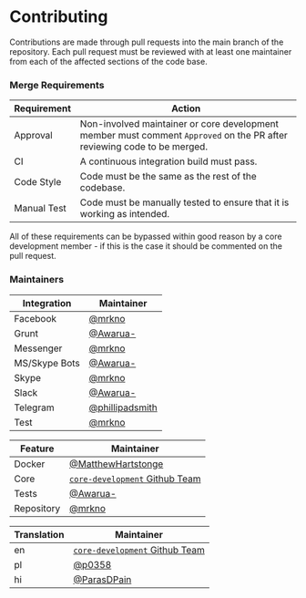 # Contributing

Contributions are made through pull requests into the main branch of the repository. Each pull request must be reviewed with at least one maintainer from each of the affected sections of the code base.

### Merge Requirements

|Requirement|Action|
|---|---|
|Approval|Non-involved maintainer or core development member must comment `Approved` on the PR after reviewing code to be merged.|
|CI|A continuous integration build must pass.|
|Code Style|Code must be the same as the rest of the codebase.|
|Manual Test|Code must be manually tested to ensure that it is working as intended.|

All of these requirements can be bypassed within good reason by a core development member - if this is the case it should be commented on the pull request.

### Maintainers

|Integration|Maintainer|
|---|---|
|Facebook|[@mrkno](https://github.com/mrkno)|
|Grunt|[@Awarua-](https://github.com/Awarua-)|
|Messenger|[@mrkno](https://github.com/mrkno)|
|MS/Skype Bots|[@Awarua-](https://github.com/Awarua-)|
|Skype|[@mrkno](https://github.com/mrkno)|
|Slack|[@Awarua-](https://github.com/Awarua-)|
|Telegram|[@phillipadsmith](https://github.com/phillipadsmith)|
|Test|[@mrkno](https://github.com/mrkno)|

|Feature|Maintainer|
|---|---|
|Docker|[@MatthewHartstonge](https://github.com/MatthewHartstonge)|
|Core|[`core-development` Github Team](https://github.com/orgs/concierge/teams/core-development)|
|Tests|[@Awarua-](https://github.com/Awarua-)|
|Repository|[@mrkno](https://github.com/mrkno)|

|Translation|Maintainer|
|---|---|
|en|[`core-development` Github Team](https://github.com/orgs/concierge/teams/core-development)|
|pl|[@p0358](https://github.com/p0358)|
|hi|[@ParasDPain](https://github.com/ParasDPain)|
